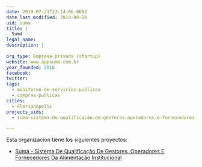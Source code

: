 ```yaml
---
date: 2019-07-21T23:14:06.000Z
date_last_modified: 2019-08-28
uid: suma
title: |
  Sumá
legal_name: 
description: |
  
org_type: Empresa privada (startup)
website: www.appsuma.com.br
year_founded: 2016
facebook: 
twitter: 
tags:
  - monitoreo-de-servicios-publicos
  - compras-publicas
cities: 
  - Florianópolis
projects_uids:
  - suma-sistema-de-qualificacão-de-gestores-operadores-e-fornecedores-da-alimentacão-institucional

---
```


Esta organización tiene los siguientes proyectos:

- [Sumá - Sistema De Qualificação De Gestores, Operadores E Fornecedores Da Alimentação Institucional](/proyectos/suma-sistema-de-qualificacão-de-gestores-operadores-e-fornecedores-da-alimentacão-institucional)

